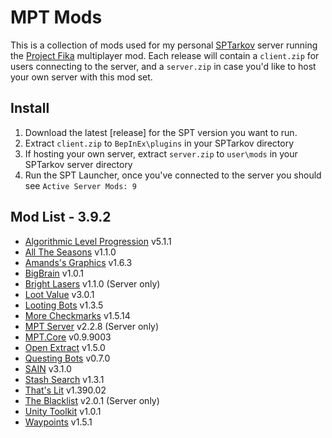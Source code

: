 # MPT Mods

This is a collection of mods used for my personal [SPTarkov](https://sp-tarkov.com/#download) server running the [Project Fika](https://github.com/project-fika) multiplayer mod. Each release will contain a `client.zip` for users connecting to the server, and a `server.zip` in case you'd like to host your own server with this mod set.

## Install
1. Download the latest [release] for the SPT version you want to run.
2. Extract `client.zip` to `BepInEx\plugins` in your SPTarkov directory
3. If hosting your own server, extract `server.zip` to `user\mods` in your SPTarkov server directory
4. Run the SPT Launcher, once you've connected to the server you should see `Active Server Mods: 9`

## Mod List - 3.9.2

* [Algorithmic Level Progression](https://hub.sp-tarkov.com/files/file/1400-alp-algorithmic-level-progression/) v5.1.1
* [All The Seasons](https://hub.sp-tarkov.com/files/file/2052-all-the-seasons/) v1.1.0
* [Amands's Graphics](https://hub.sp-tarkov.com/files/file/813-amands-s-graphics/) v1.6.3
* [BigBrain](https://hub.sp-tarkov.com/files/file/1219-bigbrain/) v1.0.1
* [Bright Lasers](https://hub.sp-tarkov.com/files/file/1880-brightlasers/) v1.1.0 (Server only)
* [Loot Value](https://hub.sp-tarkov.com/files/file/1606-lootvalue/) v3.0.1
* [Looting Bots](https://hub.sp-tarkov.com/files/file/1096-looting-bots/) v1.3.5
* [More Checkmarks](https://hub.sp-tarkov.com/files/file/1159-morecheckmarks/) v1.5.14
* [MPT Server](https://github.com/project-fika/Fika-Server) v2.2.8 (Server only)
* [MPT.Core](https://github.com/project-fika/Fika-Plugin) v0.9.9003
* [Open Extract](https://hub.sp-tarkov.com/files/file/827-open-extract/) v1.5.0
* [Questing Bots](https://hub.sp-tarkov.com/files/file/1534-questing-bots/) v0.7.0
* [SAIN](https://hub.sp-tarkov.com/files/file/1062-sain-solarint-s-ai-modifications-full-ai-combat-system-replacement/) v3.1.0
* [Stash Search](https://hub.sp-tarkov.com/files/file/1769-stash-search/) v1.3.1
* [That's Lit](https://hub.sp-tarkov.com/files/file/1453-that-s-lit-logical-ai-vision/) v1.390.02
* [The Blacklist](https://hub.sp-tarkov.com/files/file/1012-the-blacklist-flea-market-enhancements) v2.0.1 (Server only)
* [Unity Toolkit](https://hub.sp-tarkov.com/files/file/1976-unitytoolkit/) v1.0.1
* [Waypoints](https://hub.sp-tarkov.com/files/file/1119-waypoints-expanded-navmesh/) v1.5.1

